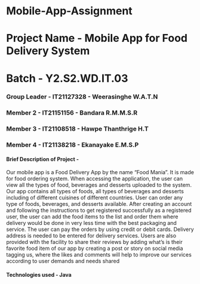 # Mobile-App-Assignment
# Project Name - Mobile App for Food Delivery System
# Batch - Y2.S2.WD.IT.03
### Group Leader - IT21127328 - Weerasinghe W.A.T.N
### Member 2 - IT21151156 - Bandara R.M.M.S.R
### Member 3 - IT21108518 - Hawpe Thanthrige H.T
### Member 4 - IT21138218 - Ekanayake E.M.S.P

#### Brief Description of Project - 
Our mobile app is a Food Delivery App by the name “Food Mania”. It is made for food ordering system. When accessing the application, the user can view all the types of food, beverages and desserts uploaded to the system. Our app contains all types of foods, all types of beverages and desserts including of different cuisines of different countries. User can order any type of foods, beverages, and desserts available. After creating an account 
and following the instructions to get registered successfully as a registered user, the user can add the food items to the list and order them where delivery would be done in very less time with the best packaging and service. The user can pay the orders by using credit or debit cards. Delivery address is needed to be entered for delivery services. Users are also provided with the facility to share their reviews by adding what’s is their favorite food item of our app by 
creating a post or story on social media tagging us, where the likes and comments will help to improve our services according to user demands and needs shared
#### Technologies used - Java   
